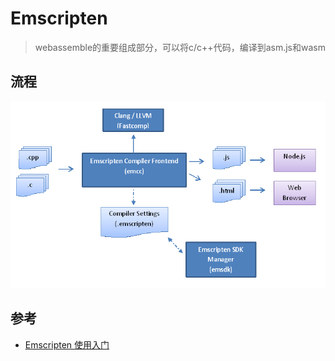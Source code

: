 # Emscripten
> webassemble的重要组成部分，可以将c/c++代码，编译到asm.js和wasm



## 流程



![emscripten编译过程](emscripten编译过程.png)

## 参考

- [Emscripten 使用入门](https://mp.weixin.qq.com/s/vA231eCDVNx6d7gIqMEe9g)


